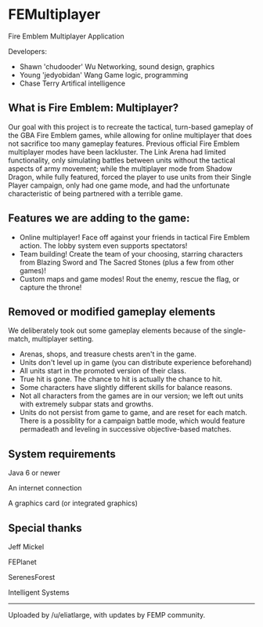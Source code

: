 FEMultiplayer
=============

Fire Emblem Multiplayer Application

Developers:
- Shawn 'chudooder' Wu
    Networking, sound design, graphics
- Young 'jedyobidan' Wang
    Game logic, programming
- Chase Terry
    Artifical intelligence

What is Fire Emblem: Multiplayer?
---------------------------------

Our goal with this project is to recreate the tactical, turn-based gameplay of the GBA Fire Emblem games, while allowing for online multiplayer that does not sacrifice too many gameplay features. Previous official Fire Emblem multiplayer modes have been lackluster. The Link Arena had limited functionality, only simulating battles between units without the tactical aspects of army movement; while the multiplayer mode from Shadow Dragon, while fully featured, forced the player to use units from their Single Player campaign, only had one game mode, and had the unfortunate characteristic of being partnered with a terrible game.

Features we are adding to the game:
-----------------------------------

* Online multiplayer! Face off against your friends in tactical Fire Emblem action. The lobby system even supports spectators!
* Team building! Create the team of your choosing, starring characters from Blazing Sword and The Sacred Stones (plus a few from other games)!
* Custom maps and game modes! Rout the enemy, rescue the flag, or capture the throne!

Removed or modified gameplay elements
-------------------------
We deliberately took out some gameplay elements because of the single-match, multiplayer setting.

* Arenas, shops, and treasure chests aren't in the game.
* Units don't level up in game (you can distribute experience beforehand)
* All units start in the promoted version of their class.
* True hit is gone. The chance to hit is actually the chance to hit.
* Some characters have slightly different skills for balance reasons.
* Not all characters from the games are in our version; we left out units with extremely subpar stats and growths.
* Units do not persist from game to game, and are reset for each match. There is a possiblity for a campaign battle mode, which would feature permadeath and leveling in successive objective-based matches.

System requirements
-------------------
Java 6 or newer

An internet connection

A graphics card (or integrated graphics)


Special thanks
--------------
Jeff Mickel

FEPlanet

SerenesForest

Intelligent Systems

-------------------

Uploaded by /u/eliatlarge, with updates by FEMP community.
